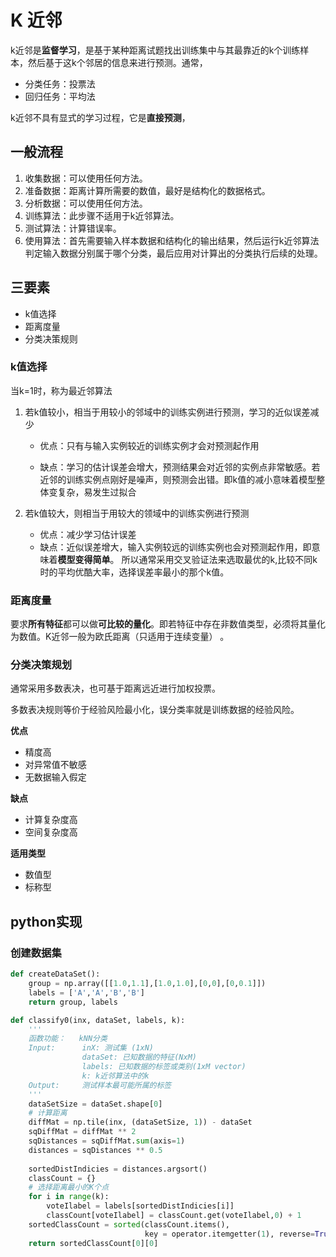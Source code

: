 # K 近邻

k近邻是**监督学习**，是基于某种距离试题找出训练集中与其最靠近的k个训练样本，然后基于这k个邻居的信息来进行预测。通常，

- 分类任务：投票法
- 回归任务：平均法

k近邻不具有显式的学习过程，它是**直接预测**，

## 一般流程

1. 收集数据：可以使用任何方法。
2. 准备数据：距离计算所需要的数值，最好是结构化的数据格式。
3. 分析数据：可以使用任何方法。
4. 训练算法：此步骤不适用于k近邻算法。
5. 测试算法：计算错误率。
6. 使用算法：首先需要输入样本数据和结构化的输出结果，然后运行k近邻算法判定输入数据分别属于哪个分类，最后应用对计算出的分类执行后续的处理。

## 三要素

- k值选择
- 距离度量
- 分类决策规则

### k值选择

当k=1时，称为最近邻算法

1. 若k值较小，相当于用较小的邻域中的训练实例进行预测，学习的近似误差减少
   - 优点：只有与输入实例较近的训练实例才会对预测起作用

   - 缺点：学习的估计误差会增大，预测结果会对近邻的实例点非常敏感。若近邻的训练实例点刚好是噪声，则预测会出错。即k值的减小意味着模型整体变复杂，易发生过拟合

2. 若k值较大，则相当于用较大的领域中的训练实例进行预测
   - 优点：减少学习估计误差
   - 缺点：近似误差增大，输入实例较远的训练实例也会对预测起作用，即意味着**模型变得简单**。
所以通常采用交叉验证法来选取最优的k,比较不同k时的平均优酷大率，选择误差率最小的那个k值。

### 距离度量
要求**所有特征**都可以做**可比较的量化**。即若特征中存在非数值类型，必须将其量化为数值。K近邻一般为欧氏距离（只适用于连续变量） 。

### 分类决策规划

通常采用多数表决，也可基于距离远近进行加权投票。

多数表决规则等价于经验风险最小化，误分类率就是训练数据的经验风险。

**优点**

- 精度高
- 对异常值不敏感
- 无数据输入假定

**缺点**
- 计算复杂度高
- 空间复杂度高

**适用类型**
- 数值型
- 标称型



## python实现

### 创建数据集

```python
def createDataSet():
    group = np.array([[1.0,1.1],[1.0,1.0],[0,0],[0,0.1]])
    labels = ['A','A','B','B']
    return group, labels
```



```python
def classify0(inx, dataSet, labels, k):
    '''
    函数功能：   kNN分类
    Input:      inX: 测试集 (1xN)
                dataSet: 已知数据的特征(NxM)
                labels: 已知数据的标签或类别(1xM vector)
                k: k近邻算法中的k
    Output:     测试样本最可能所属的标签
    '''
    dataSetSize = dataSet.shape[0]
    # 计算距离 
    diffMat = np.tile(inx, (dataSetSize, 1)) - dataSet
    sqDiffMat = diffMat ** 2
    sqDistances = sqDiffMat.sum(axis=1)
    distances = sqDistances ** 0.5
    
    sortedDistIndicies = distances.argsort()
    classCount = {}
    # 选择距离最小的K个点
    for i in range(k):
        voteIlabel = labels[sortedDistIndicies[i]]
        classCount[voteIlabel] = classCount.get(voteIlabel,0) + 1
    sortedClassCount = sorted(classCount.items(),
                              key = operator.itemgetter(1), reverse=True)
    return sortedClassCount[0][0]
```

